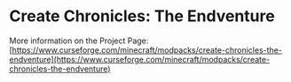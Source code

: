 # Create Chronicles: The Endventure

More information on the Project Page: [https://www.curseforge.com/minecraft/modpacks/create-chronicles-the-endventure](https://www.curseforge.com/minecraft/modpacks/create-chronicles-the-endventure)
